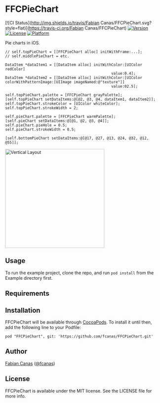 # FFCPieChart

[![CI Status](http://img.shields.io/travis/Fabian Canas/FFCPieChart.svg?style=flat)](https://travis-ci.org/Fabian Canas/FFCPieChart)
[![Version](https://img.shields.io/cocoapods/v/FFCPieChart.svg?style=flat)](http://cocoadocs.org/docsets/FFCPieChart)
[![License](https://img.shields.io/cocoapods/l/FFCPieChart.svg?style=flat)](http://cocoadocs.org/docsets/FFCPieChart)
[![Platform](https://img.shields.io/cocoapods/p/FFCPieChart.svg?style=flat)](http://cocoadocs.org/docsets/FFCPieChart)

Pie charts in iOS.

```
// self.topPieChart = [[FFCPieChart alloc] initWithFrame:...];
// self.middlePieChart = etc.

DataItem *dataItem1 = [[DataItem alloc] initWithColor:[UIColor redColor] 
                                                value:0.4];
DataItem *dataItem2 = [[DataItem alloc] initWithColor:[UIColor colorWithPatternImage:[UIImage imageNamed:@"texture"]] 
                                                value:02.5];

self.topPieChart.palette = [FFCPieChart grayPalette];
[self.topPieChart setDataItems:@[@2, @3, @4, dataItem1, dataItem2]];
self.topPieChart.strokeColor = [UIColor whiteColor];
self.topPieChart.strokeWidth = 2;

self.pieChart.palette = [FFCPieChart warmPalette];
[self.pieChart setDataItems:@[@1, @2, @3, @4]];
self.pieChart.pieHole = 0.5;
self.pieChart.strokeWidth = 0.5;

[self.bottomPieChart setDataItems:@[@17, @27, @13, @24, @32, @12, @55]];
```

<img src="https://raw.github.com/fcanas/FFCPieChart/master/3Charts.png" alt="Vertical Layout" width="321" />
<!--![](/3Charts.png) -->

## Usage

To run the example project, clone the repo, and run `pod install` from the Example directory first.

## Requirements

## Installation

FFCPieChart will be available through [CocoaPods](http://cocoapods.org). To install
it until then, add the following line to your Podfile:

```
pod "FFCPieChart", git: 'https://github.com/fcanas/FFCPieChart.git'
```

## Author

[Fabian Canas](https://github.com/fcanas) ([@fcanas](https://twitter.com/fcanas))

## License

FFCPieChart is available under the MIT license. See the LICENSE file for more info.

